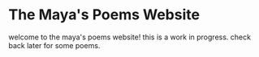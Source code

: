 # The Maya's Poems Website
welcome to the maya's poems website! this is a work in progress. check back later for some poems.
